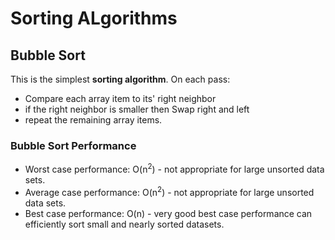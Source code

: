 # Sorting ALgorithms
## Bubble Sort
This is the simplest __sorting algorithm__. On each pass:
* Compare each array item to its' right neighbor
* if the right neighbor is smaller then Swap right and left
* repeat the remaining array items.

### Bubble Sort Performance
* Worst case performance: O(n<sup>2</sup>) - not appropriate for large unsorted data sets.
* Average case performance: O(n<sup>2</sup>) - not appropriate for large unsorted data sets.
* Best case performance: O(n) - very good best case performance can efficiently sort small and nearly sorted datasets.